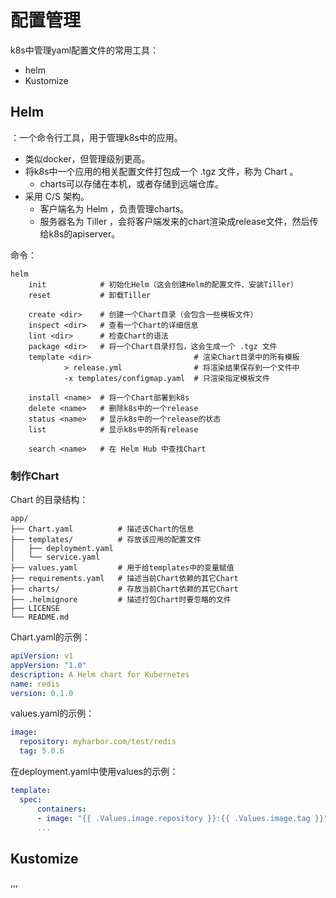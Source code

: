 # 配置管理

k8s中管理yaml配置文件的常用工具：
- helm
- Kustomize

## Helm

：一个命令行工具，用于管理k8s中的应用。
- 类似docker，但管理级别更高。
- 将k8s中一个应用的相关配置文件打包成一个 .tgz 文件，称为 Chart 。
  - charts可以存储在本机，或者存储到远端仓库。
- 采用 C/S 架构。
  - 客户端名为 Helm ，负责管理charts。
  - 服务器名为 Tiller ，会将客户端发来的chart渲染成release文件，然后传给k8s的apiserver。

命令：
```shell
helm
    init            # 初始化Helm（这会创建Helm的配置文件、安装Tiller）
    reset           # 卸载Tiller

    create <dir>    # 创建一个Chart目录（会包含一些模板文件）
    inspect <dir>   # 查看一个Chart的详细信息
    lint <dir>      # 检查Chart的语法
    package <dir>   # 将一个Chart目录打包，这会生成一个 .tgz 文件
    template <dir>                       # 渲染Chart目录中的所有模板
            > release.yml                # 将渲染结果保存到一个文件中
            -x templates/configmap.yaml  # 只渲染指定模板文件

    install <name>  # 将一个Chart部署到k8s
    delete <name>   # 删除k8s中的一个release
    status <name>   # 显示k8s中的一个release的状态
    list            # 显示k8s中的所有release

    search <name>   # 在 Helm Hub 中查找Chart
```

### 制作Chart

Chart 的目录结构：
```
app/
├── Chart.yaml          # 描述该Chart的信息
├── templates/          # 存放该应用的配置文件
│   ├── deployment.yaml
│   └── service.yaml
├── values.yaml         # 用于给templates中的变量赋值
├── requirements.yaml   # 描述当前Chart依赖的其它Chart
├── charts/             # 存放当前Chart依赖的其它Chart
├── .helmignore         # 描述打包Chart时要忽略的文件
├── LICENSE
└── README.md
```

Chart.yaml的示例：
```yaml
apiVersion: v1
appVersion: "1.0"
description: A Helm chart for Kubernetes
name: redis
version: 0.1.0
```

values.yaml的示例：
```yaml
image:
  repository: myharbor.com/test/redis
  tag: 5.0.6
```

在deployment.yaml中使用values的示例：
```yaml
template:
  spec:
      containers:
      - image: "{{ .Values.image.repository }}:{{ .Values.image.tag }}"
      ...
```

## Kustomize

,,,
